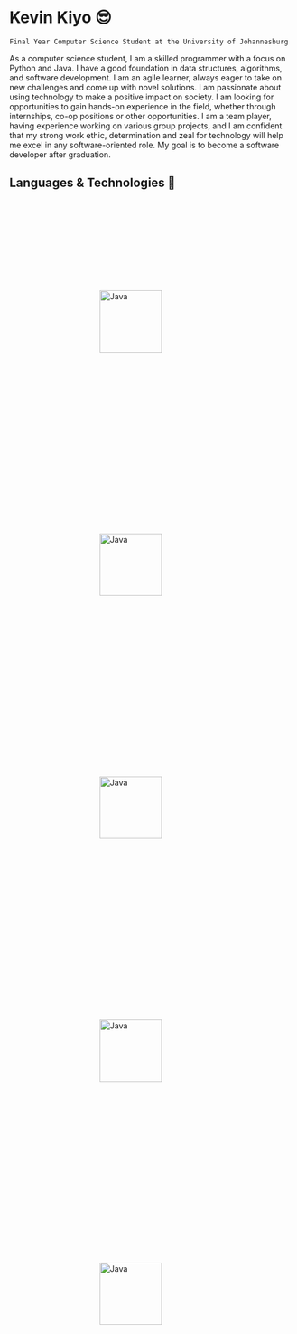 # Kevin Kiyo 😎
`Final Year Computer Science Student at the University of Johannesburg`

As a computer science student, I am a skilled programmer with a focus on Python and Java. I have a good foundation in data structures, algorithms, and software development. I am an agile learner, always eager to take on new challenges and come up with novel solutions. I am passionate about using technology to make a positive impact on society. I am looking for opportunities to gain hands-on experience in the field, whether through internships, co-op positions or other opportunities. I am a team player, having experience working on various group projects, and I am confident that my strong work ethic, determination and zeal for technology will help me excel in any software-oriented role. My goal is to become a software developer after graduation.
## Languages & Technologies 🧠
<div align="left">
<img alt="Java" width="110px" style="padding: 160px;" src="https://cdn.jsdelivr.net/gh/devicons/devicon/icons/java/java-original-wordmark.svg" />
<img alt="Java" width="110px" style="padding: 160px;" src="https://cdn.jsdelivr.net/gh/devicons/devicon/icons/python/python-original-wordmark.svg" />
<img alt="Java" width="110px" style="padding: 160px;" src="https://cdn.jsdelivr.net/gh/devicons/devicon/icons/cplusplus/cplusplus-original.svg" />
<img alt="Java" width="110px" style="padding: 160px;" src="https://cdn.jsdelivr.net/gh/devicons/devicon/icons/javascript/javascript-original.svg" />
<img alt="Java" width="110px" style="padding: 160px;" src="https://cdn.jsdelivr.net/gh/devicons/devicon/icons/rust/rust-plain.svg" />
<br>
                                        

<!-- - 🔭 I’m currently working on 
- 🌱 I’m currently learning ...
- 👯 I’m looking to collaborate on ...
- 🤔 I’m looking for help with ...
- 💬 Ask me about ...
- 📫 How to reach me: ...
- 😄 Pronouns: ...
- ⚡ Fun fact: ... -->

